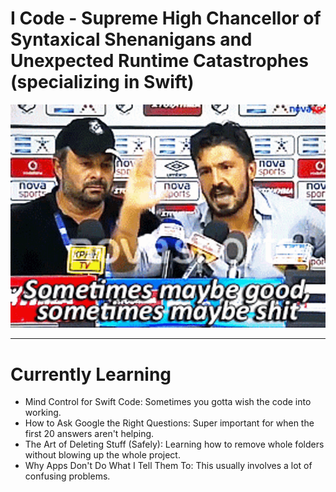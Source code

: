 # I Code - Supreme High Chancellor of Syntaxical Shenanigans and Unexpected Runtime Catastrophes (specializing in Swift)



![Sometimes good, sometimes shit](sometimes-maybe-good.gif)

---

# Currently Learning

* Mind Control for Swift Code: Sometimes you gotta wish the code into working.
* How to Ask Google the Right Questions: Super important for when the first 20 answers aren't helping.
* The Art of Deleting Stuff (Safely): Learning how to remove whole folders without blowing up the whole project.
* Why Apps Don't Do What I Tell Them To: This usually involves a lot of confusing problems.
<!---
FahimU123/FahimU123 is a ✨ special ✨ repository because its `README.md` (this file) appears on your GitHub profile.
You can click the Preview link to take a look at your changes.
--->
